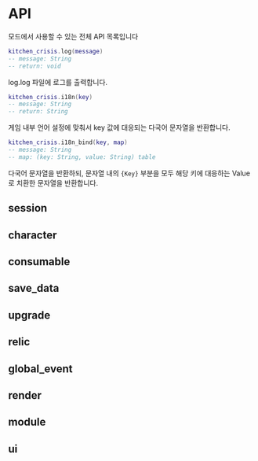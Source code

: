 # API

모드에서 사용할 수 있는 전체 API 목록입니다

```lua
kitchen_crisis.log(message)
-- message: String
-- return: void
```

log.log 파일에 로그를 출력합니다.

```lua
kitchen_crisis.i18n(key)
-- message: String
-- return: String
```

게임 내부 언어 설정에 맞춰서 key 값에 대응되는 다국어 문자열을 반환합니다.

```lua
kitchen_crisis.i18n_bind(key, map)
-- message: String
-- map: (key: String, value: String) table
```

다국어 문자열을 반환하되, 문자열 내의 `{Key}` 부분을 모두 해당 키에 대응하는 Value로 치환한 문자열을 반환합니다.

## session

## character

## consumable

## save_data

## upgrade

## relic

## global_event

## render

## module

## ui
